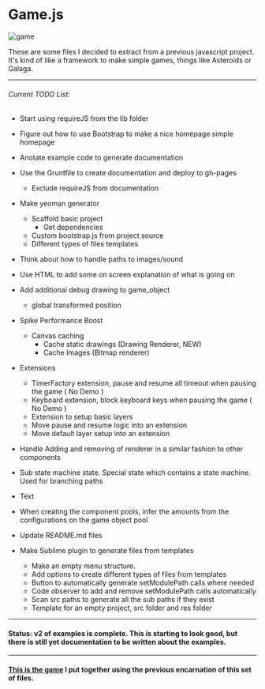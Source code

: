 # Game.js

![game][game]

These are some files I decided to extract from a previous javascript project. It's kind of like a framework to make simple games, things like Asteroids or Galaga.

-----------------------------------

###### Current TODO List:

- Start using requireJS from the lib folder

- Figure out how to use Bootstrap to make a nice homepage simple homepage

- Anotate example code to generate documentation

- Use the Gruntfile to create documentation and deploy to gh-pages
    - Exclude requireJS from documentation

- Make yeoman generator
    - Scaffold basic project
        - Get dependencies
    - Custom bootstrap.js from project source
    - Different types of files templates

- Think about how to handle paths to images/sound
- Use HTML to add some on screen explanation of what is going on
- Add additional debug drawing to game_object
    * global transformed position
- Spike Performance Boost
    - Canvas caching
        * Cache static drawings (Drawing Renderer, NEW)
        * Cache Images (Bitmap renderer)       
- Extensions
    * TimerFactory extension, pause and resume all timeout when pausing the game ( No Demo )
    * Keyboard extension, block keyboard keys when pausing the game ( No Demo )
    * Extension to setup basic layers
    * Move pause and resume logic into an extension
    * Move default layer setup into an extension
- Handle Adding and removing of renderer in a similar fashion to other components
- Sub state machine state. Special state which contains a state machine. Used for branching paths
- Text
- When creating the component pools, infer the amounts from the configurations on the game object pool

- Update README.md files 

- Make Sublime plugin to generate files from templates
    - Make an empty menu structure.
    - Add options to create different types of files from templates
    - Button to automatically generate setModulePath calls where needed
    - Code observer to add and remove setModulePath calls automatically
    - Scan src paths to generate all the sub paths if they exist
    - Template for an empty project, src folder and res folder

-----------------------------------

#### Status: v2 of examples is complete. This is starting to look good, but there is still yet documentation to be written about the examples. 

-----------------------------------

#### [This is the game][tirador] I put together using the previous encarnation of this set of files.

[game]: http://f.cl.ly/items/3N420I093v3b03051W39/game.png
[tirador]: http://www.treintipollo.com/tirador/index.html
